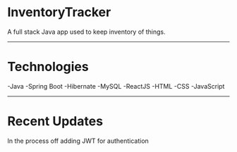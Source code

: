 # InventoryTracker
A full stack Java app used to keep inventory of things.

---
# Technologies

-Java
-Spring Boot
-Hibernate
-MySQL
-ReactJS
-HTML
-CSS
-JavaScript

---
# Recent Updates

In the process off adding JWT for authentication
